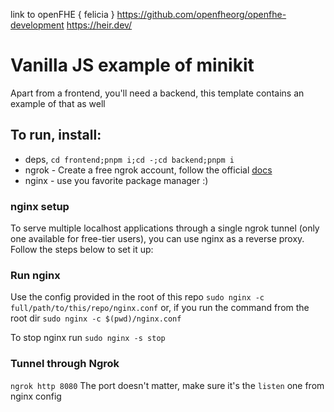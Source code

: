 link to openFHE { felicia }
https://github.com/openfheorg/openfhe-development
https://heir.dev/

# Vanilla JS example of minikit

Apart from a frontend, you'll need a backend, this template contains an example of that as well

## To run, install:

- deps, `cd frontend;pnpm i;cd -;cd backend;pnpm i`
- ngrok - Create a free ngrok account, follow the official [docs](https://ngrok.com/docs/getting-started/)
- nginx - use you favorite package manager :)

### nginx setup

To serve multiple localhost applications through a single ngrok tunnel (only one available for free-tier users), you can use nginx as a reverse proxy. Follow the steps below to set it up:

### Run nginx

Use the config provided in the root of this repo
`sudo nginx -c full/path/to/this/repo/nginx.conf`
or, if you run the command from the root dir
`sudo nginx -c $(pwd)/nginx.conf`

To stop nginx run `sudo nginx -s stop`

### Tunnel through Ngrok

`ngrok http 8080`
The port doesn't matter, make sure it's the `listen` one from nginx config
